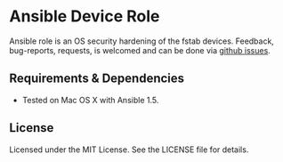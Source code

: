 # Ansible Device Role #

Ansible role is an OS security hardening of the fstab devices. Feedback, 
bug-reports, requests, is welcomed and can be done via
[github issues](https://github.com/New-Edge-Engineering/ansible-device/issues).

## Requirements & Dependencies ##
- Tested on Mac OS X with Ansible 1.5.

## License ##

Licensed under the MIT License. See the LICENSE file for details.
